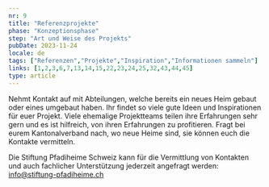 ```yaml
---
nr: 9
title: "Referenzprojekte"
phase: "Konzeptionsphase"
step: "Art und Weise des Projekts"
pubDate: 2023-11-24
locale: de
tags: ["Referenzen","Projekte","Inspiration","Informationen sammeln"]
links: [1,2,3,6,7,13,14,15,22,23,24,25,32,43,44,45]
type: article
---
```


Nehmt Kontakt auf mit Abteilungen, welche bereits ein neues Heim gebaut oder eines umgebaut haben. Ihr findet so viele gute Ideen und Inspirationen für euer Projekt. Viele ehemalige Projektteams teilen ihre Erfahrungen sehr gern und es ist hilfreich, von ihren Erfahrungen zu profitieren. Fragt bei eurem Kantonalverband nach, wo neue Heime sind, sie können euch die Kontakte vermitteln.

Die Stiftung Pfadiheime Schweiz kann für die Vermittlung von Kontakten und auch fachlicher Unterstützung jederzeit angefragt werden: <info@stiftung-pfadiheime.ch>
